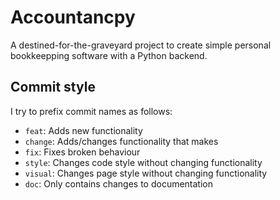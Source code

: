 # Accountancpy

A destined-for-the-graveyard project to create simple personal bookkeepping software with a Python backend.

## Commit style

I try to prefix commit names as follows:
- `feat`: Adds new functionality
- `change`: Adds/changes functionality that makes
- `fix`: Fixes broken behaviour
- `style`: Changes code style without changing functionality
- `visual`: Changes page style without changing functionality
- `doc`: Only contains changes to documentation
